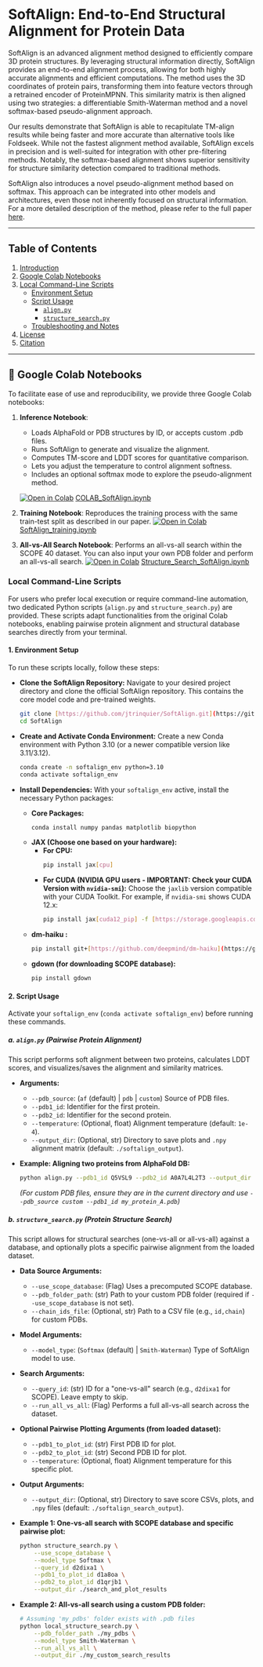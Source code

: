 # SoftAlign: End-to-End Structural Alignment for Protein Data

SoftAlign is an advanced alignment method designed to efficiently compare 3D protein structures. By leveraging structural information directly, SoftAlign provides an end-to-end alignment process, allowing for both highly accurate alignments and efficient computations. The method uses the 3D coordinates of protein pairs, transforming them into feature vectors through a retrained encoder of ProteinMPNN. This similarity matrix is then aligned using two strategies: a differentiable Smith-Waterman method and a novel softmax-based pseudo-alignment approach.

Our results demonstrate that SoftAlign is able to recapitulate TM-align results while being faster and more accurate than alternative tools like Foldseek. While not the fastest alignment method available, SoftAlign excels in precision and is well-suited for integration with other pre-filtering methods. Notably, the softmax-based alignment shows superior sensitivity for structure similarity detection compared to traditional methods.

SoftAlign also introduces a novel pseudo-alignment method based on softmax. This approach can be integrated into other models and architectures, even those not inherently focused on structural information. For a more detailed description of the method, please refer to the full paper [here](https://github.com/jtrinquier/SoftAlign).

---

## Table of Contents

1.  [Introduction](#softalign-end-to-end-structural-alignment-for-protein-data)
2.  [Google Colab Notebooks](#-google-colab-notebooks)
3.  [Local Command-Line Scripts](#local-command-line-scripts)
    * [Environment Setup](#1-environment-setup)
    * [Script Usage](#2-script-usage)
        * [`align.py`](#a-alignpy-pairwise-protein-alignment)
        * [`structure_search.py`](#b-structure_searchpy-protein-structure-search)
    * [Troubleshooting and Notes](#3-troubleshooting-and-notes)
4.  [License](#license)
5.  [Citation](#citation)

---

## 🔬 Google Colab Notebooks

To facilitate ease of use and reproducibility, we provide three Google Colab notebooks:

1.  **Inference Notebook**:
    * Loads AlphaFold or PDB structures by ID, or accepts custom .pdb files.
    * Runs SoftAlign to generate and visualize the alignment.
    * Computes TM-score and LDDT scores for quantitative comparison.
    * Lets you adjust the temperature to control alignment softness.
    * Includes an optional softmax mode to explore the pseudo-alignment method.

    [![Open in Colab](https://colab.research.google.com/assets/colab-badge.svg)](https://colab.research.google.com/github/jtrinquier/SoftAlign/blob/main/Colab/COLAB_SoftAlign.ipynb)
    [COLAB_SoftAlign.ipynb](https://colab.research.google.com/github/jtrinquier/SoftAlign/blob/main/Colab/COLAB_SoftAlign.ipynb)

2.  **Training Notebook**: Reproduces the training process with the same train-test split as described in our paper.
    [![Open in Colab](https://colab.research.google.com/assets/colab-badge.svg)](https://colab.research.google.com/github/jtrinquier/SoftAlign/blob/main/Colab/SoftAlign_training.ipynb)
    [SoftAlign_training.ipynb](https://colab.research.google.com/github/jtrinquier/SoftAlign/blob/main/Colab/SoftAlign_training.ipynb)

3.  **All-vs-All Search Notebook**: Performs an all-vs-all search within the SCOPE 40 dataset. You can also input your own PDB folder and perform an all-vs-all search.
    [![Open in Colab](https://colab.research.google.com/assets/colab-badge.svg)](https://colab.research.google.com/github/jtrinquier/SoftAlign/blob/main/Colab/Structure_Search_SoftAlign.ipynb)
    [Structure_Search_SoftAlign.ipynb](https://colab.research.google.com/github/jtrinquier/SoftAlign/blob/main/Colab/Structure_Search_SoftAlign.ipynb)

### Local Command-Line Scripts

For users who prefer local execution or require command-line automation, two dedicated Python scripts (`align.py` and `structure_search.py`) are provided. These scripts adapt functionalities from the original Colab notebooks, enabling pairwise protein alignment and structural database searches directly from your terminal.

#### 1. Environment Setup

To run these scripts locally, follow these steps:

* **Clone the SoftAlign Repository:**
    Navigate to your desired project directory and clone the official SoftAlign repository. This contains the core model code and pre-trained weights.
    ```bash
    git clone [https://github.com/jtrinquier/SoftAlign.git](https://github.com/jtrinquier/SoftAlign.git)
    cd SoftAlign
    ```

* **Create and Activate Conda Environment:**
    Create a new Conda environment with Python 3.10 (or a newer compatible version like 3.11/3.12).
    ```bash
    conda create -n softalign_env python=3.10
    conda activate softalign_env
    ```

* **Install Dependencies:**
    With your `softalign_env` active, install the necessary Python packages:
    * **Core Packages:**
        ```bash
        conda install numpy pandas matplotlib biopython
        ```
    * **JAX (Choose one based on your hardware):**
        * **For CPU:**
            ```bash
            pip install jax[cpu]
            ```
        * **For CUDA (NVIDIA GPU users - IMPORTANT: Check your CUDA Version with `nvidia-smi`):**
            Choose the `jaxlib` version compatible with your CUDA Toolkit. For example, if `nvidia-smi` shows CUDA 12.x:
            ```bash
            pip install jax[cuda12_pip] -f [https://storage.googleapis.com/jax-releases/jax_cuda_releases.html](https://storage.googleapis.com/jax-releases/jax_cuda_releases.html)
            ```
    * **dm-haiku :**
        ```bash
        pip install git+[https://github.com/deepmind/dm-haiku](https://github.com/deepmind/dm-haiku)
        ```
    * **gdown (for downloading SCOPE database):**
        ```bash
        pip install gdown
        ```



#### 2. Script Usage

Activate your `softalign_env` (`conda activate softalign_env`) before running these commands.

##### a. `align.py` (Pairwise Protein Alignment)

This script performs soft alignment between two proteins, calculates LDDT scores, and visualizes/saves the alignment and similarity matrices.

* **Arguments:**
    * `--pdb_source`: (`af` (default) | `pdb` | `custom`) Source of PDB files.
    * `--pdb1_id`: Identifier for the first protein.
    * `--pdb2_id`: Identifier for the second protein.
    * `--temperature`: (Optional, float) Alignment temperature (default: `1e-4`).
    * `--output_dir`: (Optional, str) Directory to save plots and `.npy` alignment matrix (default: `./softalign_output`).

* **Example: Aligning two proteins from AlphaFold DB:**
    ```bash
    python align.py --pdb1_id Q5VSL9 --pdb2_id A0A7L4L2T3 --output_dir ./pairwise_alignments
    ```
    *(For custom PDB files, ensure they are in the current directory and use `--pdb_source custom --pdb1_id my_protein_A.pdb`)*

##### b. `structure_search.py` (Protein Structure Search)

This script allows for structural searches (one-vs-all or all-vs-all) against a database, and optionally plots a specific pairwise alignment from the loaded dataset.

* **Data Source Arguments:**
    * `--use_scope_database`: (Flag) Uses a precomputed SCOPE database.
    * `--pdb_folder_path`: (str) Path to your custom PDB folder (required if `--use_scope_database` is not set).
    * `--chain_ids_file`: (Optional, str) Path to a CSV file (e.g., `id,chain`) for custom PDBs.

* **Model Arguments:**
    * `--model_type`: (`Softmax` (default) | `Smith-Waterman`) Type of SoftAlign model to use.

* **Search Arguments:**
    * `--query_id`: (str) ID for a "one-vs-all" search (e.g., `d2dixa1` for SCOPE). Leave empty to skip.
    * `--run_all_vs_all`: (Flag) Performs a full all-vs-all search across the dataset.

* **Optional Pairwise Plotting Arguments (from loaded dataset):**
    * `--pdb1_to_plot_id`: (str) First PDB ID for plot.
    * `--pdb2_to_plot_id`: (str) Second PDB ID for plot.
    * `--temperature`: (Optional, float) Alignment temperature for this specific plot.

* **Output Arguments:**
    * `--output_dir`: (Optional, str) Directory to save score CSVs, plots, and `.npy` files (default: `./softalign_search_output`).

* **Example 1: One-vs-all search with SCOPE database and specific pairwise plot:**
    ```bash
    python structure_search.py \
        --use_scope_database \
        --model_type Softmax \
        --query_id d2dixa1 \
        --pdb1_to_plot_id d1a8oa \
        --pdb2_to_plot_id d1qrjb1 \
        --output_dir ./search_and_plot_results
    ```
   

* **Example 2: All-vs-all search using a custom PDB folder:**
    ```bash
    # Assuming 'my_pdbs' folder exists with .pdb files
    python local_structure_search.py \
        --pdb_folder_path ./my_pdbs \
        --model_type Smith-Waterman \
        --run_all_vs_all \
        --output_dir ./my_custom_search_results
    ```



